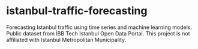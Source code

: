 # istanbul-traffic-forecasting
Forecasting Istanbul traffic using time series and machine learning models. Public dataset from İBB Tech Istanbul Open Data Portal. This project is not affiliated with Istanbul Metropolitan Municipality.
